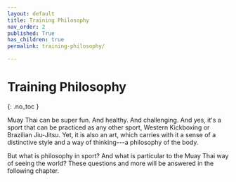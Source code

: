 ```yaml
---
layout: default
title: Training Philosophy
nav_order: 2
published: True
has_children: true
permalink: training-philosophy/

---
```


# Training Philosophy
{: .no_toc }

Muay Thai can be super fun. And healthy. And challenging. And yes, it's a sport that can be
practiced as any other sport, Western Kickboxing or Brazilian Jiu-Jitsu. Yet, it is also an
art, which carries with it a sense of a distinctive style and a way of thinking---a philosophy
of the body.

But what is philosophy in sport? And what is particular to the Muay Thai way of seeing the
world? These questions and more will be answered in the following chapter.

